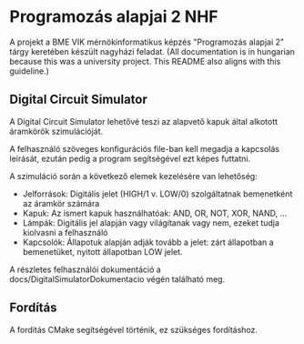# Programozás alapjai 2 NHF

A projekt a BME VIK mérnökinformatikus képzés "Programozás alapjai 2" tárgy keretében készült nagyházi feladat.
(All documentation is in hungarian because this was a university project. This README also aligns with this guideline.)

## Digital Circuit Simulator

A Digital Circuit Simulator lehetővé teszi az alapvető kapuk által alkotott áramkörök szimulációját.

A felhasználó szöveges konfigurációs file-ban kell megadja a kapcsolás leírását, ezután pedig a program segítségével ezt képes futtatni.

A szimuláció során a következő elemek kezelésére van lehetőség:

- Jelforrások: Digitális jelet (HIGH/1 v. LOW/0) szolgáltatnak bemenetként az áramkör számára
- Kapuk: Az ismert kapuk használhatóak: AND, OR, NOT, XOR, NAND, ...
- Lámpák: Digitális jel alapján vagy világítanak vagy nem, ezeket tudja kiolvasni a felhasználó
- Kapcsolók: Állapotuk alapján adják tovább a jelet: zárt állapotban a bemenetüket, nyitott állapotban LOW jelet.

A részletes felhasználói dokumentáció a docs/DigitalSimulatorDokumentacio végén található meg.

## Fordítás

A fordítás CMake segítségével történik, ez szükséges fordításhoz.